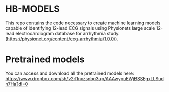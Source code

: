 # HB-MODELS
This repo contains the code necessary to create machine learning models capable of identifying 12-lead ECG signals using Physionets large scale 12-lead electrocardiogram database for arrhythmia study.  (https://physionet.org/content/ecg-arrhythmia/1.0.0/).

# Pretrained models
You can access and download all the pretrained models here:
https://www.dropbox.com/sh/v2rl1nxzsnbq3up/AAAwypuEWjBSSEgxLLSudn7Ha?dl=0
